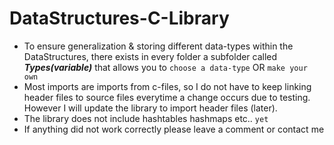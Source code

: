 # DataStructures-C-Library
* To ensure generalization & storing different data-types within the DataStructures, there exists in every folder a subfolder called ***Types(variable)*** that allows you to `choose a data-type` OR `make your own`
* Most imports are imports from c-files, so I do not have to keep linking header files to source files everytime a change occurs due to testing. However I will update the library to import header files (later).
* The library does not include hashtables hashmaps etc.. `yet`
* If anything did not work correctly please leave a comment or contact me
